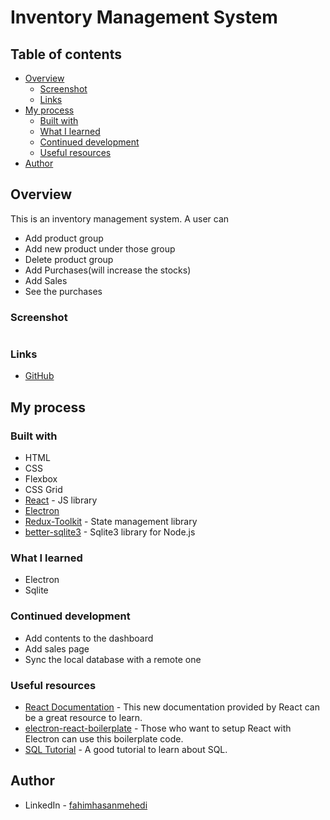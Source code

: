 # Inventory Management System

## Table of contents

- [Overview](#overview)
  - [Screenshot](#screenshot)
  - [Links](#links)
- [My process](#my-process)
  - [Built with](#built-with)
  - [What I learned](#what-i-learned)
  - [Continued development](#continued-development)
  - [Useful resources](#useful-resources)
- [Author](#author)


## Overview

This is an inventory management system.
A user can
  - Add product group
  - Add new product under those group
  - Delete product group 
  - Add Purchases(will increase the stocks)
  - Add Sales
  - See the purchases

### Screenshot

![]()

### Links

- [GitHub]()

## My process

### Built with

- HTML
- CSS
- Flexbox
- CSS Grid
- [React](https://reactjs.org/) - JS library
- [Electron](https://www.electronjs.org/)
- [Redux-Toolkit](https://redux-toolkit.js.org/) - State management library
- [better-sqlite3](https://github.com/WiseLibs/better-sqlite3/blob/master/docs/api.md) - Sqlite3 library for Node.js

### What I learned

 - Electron
 - Sqlite

### Continued development

- Add contents to the dashboard
- Add sales page
- Sync the local database with a remote one

### Useful resources

- [React Documentation](https://react.dev/) - This new documentation provided by React can be a great resource to learn.
- [electron-react-boilerplate](https://github.com/electron-react-boilerplate/electron-react-boilerplate) - Those who want to setup React with Electron can use this boilerplate code.
- [SQL Tutorial](https://www.youtube.com/watch?v=HXV3zeQKqGY&t=11196s) - A good tutorial to learn about SQL.

## Author

- LinkedIn - [fahimhasanmehedi](https://www.linkedin.com/in/fahimhasanmehedi/)
